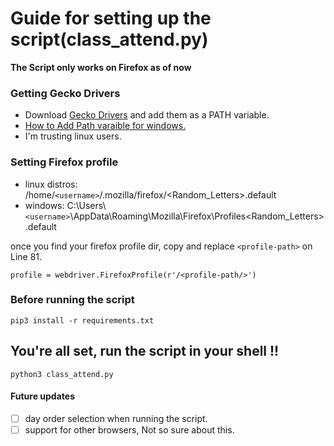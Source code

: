 # Guide for setting up the script(class_attend.py)

**The Script only works on Firefox as of now**

### Getting Gecko Drivers
- Download [Gecko Drivers](https://github.com/mozilla/geckodriver/releases) and add them as a PATH variable.
- [How to Add Path varaible for windows.](https://www.youtube.com/watch?v=ADh_OFBfdEE)
- I'm trusting linux users.

### Setting Firefox profile

- linux distros: /home/`<username>`/.mozilla/firefox/<Random_Letters>.default
- windows: C:\Users\ `<username>`\AppData\Roaming\Mozilla\Firefox\Profiles\<Random_Letters>.default

once you find your firefox profile dir,  copy and replace `<profile-path>` on Line 81.

```
profile = webdriver.FirefoxProfile(r'/<profile-path/>')
```
### Before running the script

```
pip3 install -r requirements.txt
```

## You're all set, run the script in your shell !!

```
python3 class_attend.py
```
#### Future updates
 - [ ] day order selection when running the script.
 - [ ] support for other browsers, Not so sure about this.
